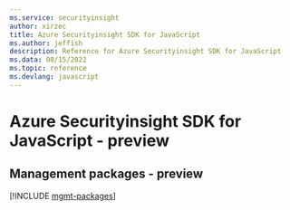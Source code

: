 ```yaml
---
ms.service: securityinsight
author: xirzec
title: Azure Securityinsight SDK for JavaScript
ms.author: jeffish
description: Reference for Azure Securityinsight SDK for JavaScript
ms.data: 08/15/2022
ms.topic: reference
ms.devlang: javascript
---
```

# Azure Securityinsight SDK for JavaScript - preview

## Management packages - preview
[!INCLUDE [mgmt-packages](securityinsight-mgmt-index.md)]